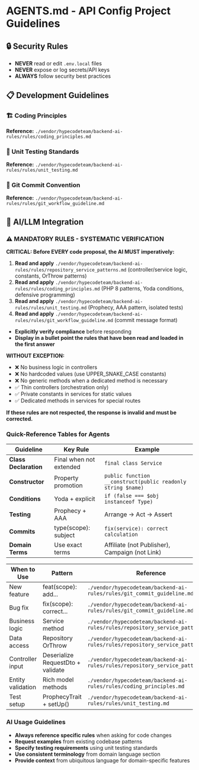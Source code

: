 # AGENTS.md - API Config Project Guidelines

## 🔒 Security Rules
- **NEVER** read or edit `.env.local` files
- **NEVER** expose or log secrets/API keys
- **ALWAYS** follow security best practices

## 📋 Development Guidelines

### 🏗️ Coding Principles
**Reference:** `./vendor/hypecodeteam/backend-ai-rules/rules/coding_principles.md`  

### 🧪 Unit Testing Standards
**Reference:** `./vendor/hypecodeteam/backend-ai-rules/rules/unit_testing.md`

### 📝 Git Commit Convention
**Reference:** `./vendor/hypecodeteam/backend-ai-rules/rules/git_workflow_guideline.md`  

<!-- If you need to use domain language, uncomment these 2 lines below, then create and fill the file you need with your domain rules-->
<!-- ### 🗣️ Domain Language -->
<!-- **Reference:** `./.rules/ubiquitous_language.md` -->

## 🤖 AI/LLM Integration

### ⚠️ MANDATORY RULES - SYSTEMATIC VERIFICATION

**CRITICAL: Before EVERY code proposal, the AI MUST imperatively:**

1. **Read and apply** `./vendor/hypecodeteam/backend-ai-rules/rules/repository_service_patterns.md` (controller/service logic, constants, OrThrow patterns)
2. **Read and apply** `./vendor/hypecodeteam/backend-ai-rules/rules/coding_principles.md` (PHP 8 patterns, Yoda conditions, defensive programming)
3.  **Read and apply** `./vendor/hypecodeteam/backend-ai-rules/rules/unit_testing.md` (Prophecy, AAA pattern, isolated tests)
4. **Read and apply** `./vendor/hypecodeteam/backend-ai-rules/rules/git_workflow_guideline.md` (commit message format)
<!-- Uncomment the line below if you need to use domain language -->
<!-- 5. **Read and apply** `./.rules/ubiquitous_language.md` (domain language terms and relations) -->
- **Explicitly verify compliance** before responding
- **Display in a bullet point the rules that have been read and loaded in the first answer**

**WITHOUT EXCEPTION:**
- ❌ No business logic in controllers
- ❌ No hardcoded values (use UPPER_SNAKE_CASE constants)
- ❌ No generic methods when a dedicated method is necessary
- ✅ Thin controllers (orchestration only)
- ✅ Private constants in services for static values
- ✅ Dedicated methods in services for special routes

**If these rules are not respected, the response is invalid and must be corrected.**

### Quick-Reference Tables for Agents

| Guideline | Key Rule | Example |
|-----------|----------|---------|
| **Class Declaration** | Final when not extended | `final class Service` |
| **Constructor** | Property promotion | `public function __construct(public readonly string $name)` |
| **Conditions** | Yoda + explicit | `if (false === $obj instanceof Type)` |
| **Testing** | Prophecy + AAA | Arrange → Act → Assert |
| **Commits** | type(scope): subject | `fix(service): correct calculation` |
| **Domain Terms** | Use exact terms | Affiliate (not Publisher), Campaign (not Link) |

| When to Use | Pattern | Reference |
|-------------|---------|-----------|
| New feature | feat(scope): add... | `./vendor/hypecodeteam/backend-ai-rules/rules/git_commit_guideline.md` |
| Bug fix | fix(scope): correct... | `./vendor/hypecodeteam/backend-ai-rules/rules/git_commit_guideline.md` |
| Business logic | Service method | `./vendor/hypecodeteam/backend-ai-rules/rules/repository_service_patterns.md` |
| Data access | Repository OrThrow | `./vendor/hypecodeteam/backend-ai-rules/rules/repository_service_patterns.md` |
| Controller input | Deserialize RequestDto + validate | `./vendor/hypecodeteam/backend-ai-rules/rules/repository_service_patterns.md` |
| Entity validation | Rich model methods | `./vendor/hypecodeteam/backend-ai-rules/rules/coding_principles.md` |
| Test setup | ProphecyTrait + setUp() | `./vendor/hypecodeteam/backend-ai-rules/rules/unit_testing.md` |

### AI Usage Guidelines
- **Always reference specific rules** when asking for code changes
- **Request examples** from existing codebase patterns
- **Specify testing requirements** using unit testing standards
- **Use consistent terminology** from domain language section
- **Provide context** from ubiquitous language for domain-specific features